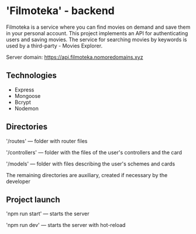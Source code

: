 # 'Filmoteka' - backend

Filmoteka is a service where you can find movies on demand and save them in your personal account.
This project implements an API for authenticating users and saving movies.
The service for searching movies by keywords is used by a third-party - Movies Explorer.

Server domain: [https://api.filmoteka.nomoredomains.xyz ](https://api.filmoteka.nomoredomains.xyz )
## Technologies
* Express
* Mongoose
* Bcrypt
* Nodemon

## Directories
'/routes' —  folder with router files

'/controllers'  — folder with the files of the user's controllers and the card

'/models'  — folder with files describing the user's schemes and cards

The remaining directories are auxiliary, created if necessary by the developer

## Project launch

'npm run start' — starts the server

'npm run dev' — starts the server with hot-reload
